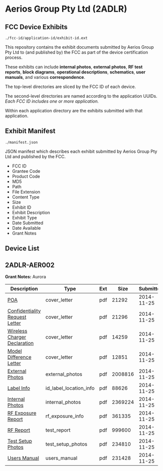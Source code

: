 # Aerios Group Pty Ltd (2ADLR)
## FCC Device Exhibits

```
./fcc-id/application-id/exhibit-id.ext
```

This repository contains the exhibit documents submitted by Aerios Group Pty Ltd to (and published by) the FCC as part of the device certification process.

These exhibits can include **internal photos**, **external photos**, **RF test reports**, **block diagrams**, **operational descriptions**, **schematics**, **user manuals**, and various **correspondence**.

The top-level directories are sliced by the FCC ID of each device.

The second-level directories are named according to the application UUIDs. *Each FCC ID includes one or more application.*

Within each application directory are the exhibits submitted with that application. 

## Exhibit Manifest

```
./manifest.json
```

JSON manifest which describes each exhibit submitted by Aerios Group Pty Ltd and published by the FCC.

- FCC ID
- Grantee Code
- Product Code
- MD5
- Path
- File Extension
- Content Type
- Size
- Exhibit ID
- Exhibit Description
- Exhibit Type
- Date Submitted
- Date Available
- Grant Notes

## Device List
## 2ADLR-AER002
**Grant Notes:** Aurora

| Description | Type | Ext | Size | Submitted | Available |
| ----------- | ---- | --- | ---- | --------- | --------- |
| [POA](2ADLR-AER002/dce17468290d2cd33da5ee4cfb0e56b4/2455299.pdf) | cover_letter | pdf | 21292 | 2014-11-25 | 2014-11-26 |
| [Confidentiality Request Letter](2ADLR-AER002/dce17468290d2cd33da5ee4cfb0e56b4/2455300.pdf) | cover_letter | pdf | 21296 | 2014-11-25 | 2014-11-26 |
| [Wireless Charger Declaration](2ADLR-AER002/dce17468290d2cd33da5ee4cfb0e56b4/2455301.pdf) | cover_letter | pdf | 14259 | 2014-11-25 | 2014-11-26 |
| [Model Difference Letter](2ADLR-AER002/dce17468290d2cd33da5ee4cfb0e56b4/2455302.pdf) | cover_letter | pdf | 12851 | 2014-11-25 | 2014-11-26 |
| [External Photos](2ADLR-AER002/dce17468290d2cd33da5ee4cfb0e56b4/2455309.pdf) | external_photos | pdf | 2008816 | 2014-11-25 | 2014-11-26 |
| [Label Info](2ADLR-AER002/dce17468290d2cd33da5ee4cfb0e56b4/2455311.pdf) | id_label_location_info | pdf | 88626 | 2014-11-25 | 2014-11-26 |
| [Internal Photos](2ADLR-AER002/dce17468290d2cd33da5ee4cfb0e56b4/2455310.pdf) | internal_photos | pdf | 2369224 | 2014-11-25 | 2014-11-26 |
| [RF Exposure Report](2ADLR-AER002/dce17468290d2cd33da5ee4cfb0e56b4/2455307.pdf) | rf_exposure_info | pdf | 361335 | 2014-11-25 | 2014-11-26 |
| [RF Report](2ADLR-AER002/dce17468290d2cd33da5ee4cfb0e56b4/2455306.pdf) | test_report | pdf | 999600 | 2014-11-25 | 2014-11-26 |
| [Test Setup Photos](2ADLR-AER002/dce17468290d2cd33da5ee4cfb0e56b4/2455308.pdf) | test_setup_photos | pdf | 234810 | 2014-11-25 | 2014-11-26 |
| [Users Manual](2ADLR-AER002/dce17468290d2cd33da5ee4cfb0e56b4/2455312.pdf) | users_manual | pdf | 231428 | 2014-11-25 | 2014-11-26 |
